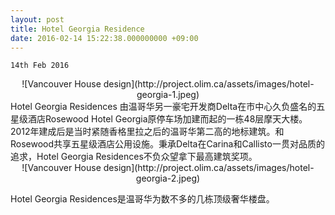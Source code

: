 ```yaml
---
layout: post
title: Hotel Georgia Residence
date: 2016-02-14 15:22:38.000000000 +09:00
---
```

`14th Feb 2016`
<center>
<div>
  ![Vancouver House design](http://project.olim.ca/assets/images/hotel-georgia-1.jpeg)
</div>
</center>


<div>
Hotel Georgia Residences 由温哥华另一豪宅开发商Delta在市中心久负盛名的五星级酒店Rosewood Hotel Georgia原停车场加建而起的一栋48层摩天大楼。2012年建成后是当时紧随香格里拉之后的温哥华第二高的地标建筑。和Rosewood共享五星级酒店公用设施。秉承Delta在Carina和Callisto一贯对品质的追求，Hotel Georgia Residences不负众望拿下最高建筑奖项。
</div>


<center>
<div>
  ![Vancouver House design](http://project.olim.ca/assets/images/hotel-georgia-2.jpeg)
</div>
</center>


Hotel Georgia Residences是温哥华为数不多的几栋顶级奢华楼盘。
